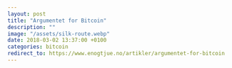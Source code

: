 ```yaml
---
layout: post
title: "Argumentet for Bitcoin"
description: ""
image: "/assets/silk-route.webp"
date: 2018-03-02 13:37:00 +0100
categories: bitcoin
redirect_to: https://www.enogtjue.no/artikler/argumentet-for-bitcoin
---
```

